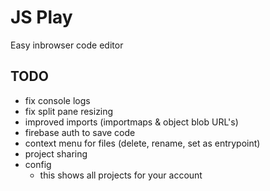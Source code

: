 # JS Play

Easy inbrowser code editor


## TODO
- fix console logs
- fix split pane resizing
- improved imports (importmaps & object blob URL's)
- firebase auth to save code
- context menu for files (delete, rename, set as entrypoint)
- project sharing
- config
  - this shows all projects for your account
